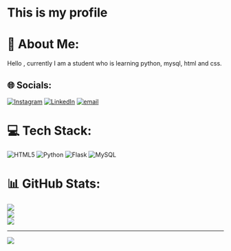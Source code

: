 # This is my profile
# 💫 About Me:
Hello , currently I am a student who is learning python, mysql, html and css. 


## 🌐 Socials:
[![Instagram](https://img.shields.io/badge/Instagram-%23E4405F.svg?logo=Instagram&logoColor=white)](https://instagram.com/ashishgolchha23) [![LinkedIn](https://img.shields.io/badge/LinkedIn-%230077B5.svg?logo=linkedin&logoColor=white)](https://linkedin.com/in/Ashish-Golchha) [![email](https://img.shields.io/badge/Email-D14836?logo=gmail&logoColor=white)](mailto:ashish.golchha23@gmail.com) 

# 💻 Tech Stack:
![HTML5](https://img.shields.io/badge/html5-%23E34F26.svg?style=for-the-badge&logo=html5&logoColor=white) ![Python](https://img.shields.io/badge/python-3670A0?style=for-the-badge&logo=python&logoColor=ffdd54) ![Flask](https://img.shields.io/badge/flask-%23000.svg?style=for-the-badge&logo=flask&logoColor=white) ![MySQL](https://img.shields.io/badge/mysql-4479A1.svg?style=for-the-badge&logo=mysql&logoColor=white)
# 📊 GitHub Stats:
![](https://github-readme-stats.vercel.app/api?username=AshishGolchha&theme=dark&hide_border=false&include_all_commits=false&count_private=false)<br/>
![](https://nirzak-streak-stats.vercel.app/?user=AshishGolchha&theme=dark&hide_border=false)<br/>
![](https://github-readme-stats.vercel.app/api/top-langs/?username=AshishGolchha&theme=dark&hide_border=false&include_all_commits=false&count_private=false&layout=compact)

---
[![](https://visitcount.itsvg.in/api?id=AshishGolchha&icon=0&color=0)](https://visitcount.itsvg.in)

<!-- Proudly created with GPRM ( https://gprm.itsvg.in ) -->
